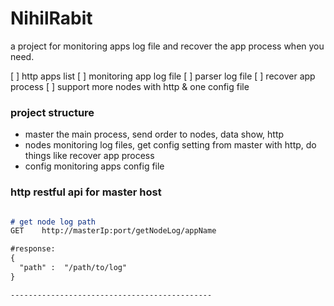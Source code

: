 NihilRabit
============================
a project for monitoring apps log file and recover the app process when you need.


[ ] http apps list
[ ] monitoring app log file
[ ] parser log file 
[ ] recover app process
[ ] support more nodes with http & one config file 
 


### project structure
- master   the main process, send order to nodes, data show, http
- nodes    monitoring log files, get config setting from master with http, do things like recover app process
- config   monitoring apps config file


### http restful api for master host
```markdown

# get node log path
GET    http://masterIp:port/getNodeLog/appName

#response:
{
  "path" :  "/path/to/log" 
}

---------------------------------------------



```
